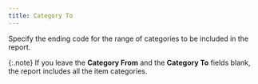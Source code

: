 ```yaml
---
title: Category To
---
```



Specify the ending code for the range of categories to be included in  the report.


{:.note}
If you leave the **Category 
 From** and the **Category To**  fields blank, the report includes all the item categories.
